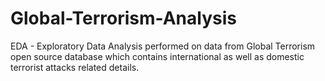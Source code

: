 # Global-Terrorism-Analysis
EDA - Exploratory Data Analysis performed on data from Global Terrorism open source database which contains international as well as domestic terrorist attacks related details.
